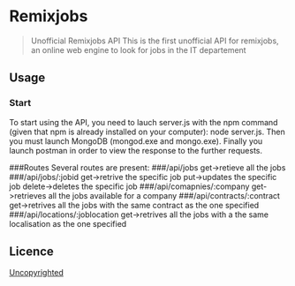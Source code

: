# Remixjobs

> Unofficial Remixjobs API
This is the first unofficial API for remixjobs, an online web engine to look for 
jobs in the IT departement

## Usage
### Start
To start using the API, you need to lauch server.js with the npm command (given that npm
is already installed on your computer): node server.js.
Then you must launch MongoDB (mongod.exe and mongo.exe).
Finally you launch postman in order to view the response to the further requests.

###Routes
Several routes are present:
###/api/jobs
 get->retieve all the jobs
###/api/jobs/:jobid
 get->retrive the specific job
 put->updates the specific job
 delete->deletes the specific job
###/api/comapnies/:company
  get->retrieves all the jobs available for a company
###/api/contracts/:contract
  get->retrives all the jobs with the same contract as the one specified
###/api/locations/:joblocation
  get->retrives all the jobs with a the same localisation as the one specified

## Licence

[Uncopyrighted](http://zenhabits.net/uncopyright/)
